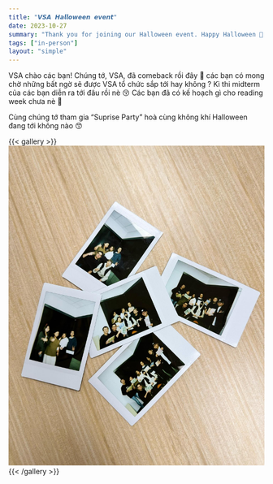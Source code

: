 ```yaml
---
title: "𝙑𝙎𝘼 𝙃𝙖𝙡𝙡𝙤𝙬𝙚𝙚𝙣 𝙚𝙫𝙚𝙣𝙩"
date: 2023-10-27
summary: "Thank you for joining our Halloween event. Happy Halloween 🎃 all the best wishes from VSA. We hope to see you guys on the next Christmas Event"
tags: ["in-person"]
layout: "simple"
---
```


VSA chào các bạn! Chúng tớ, VSA, đã comeback rồi đây 🥺 các bạn có mong chờ những bất ngờ sẽ được VSA tổ chức sắp tới hay không ? Kì thi midterm của các bạn diễn ra tới đâu rồi nè 😚 Các bạn đã có kế hoạch gì cho reading week chưa nè 🥳

Cùng chúng tớ tham gia “Suprise Party” hoà cùng không khí Halloween đang tới không nào 😙

{{< gallery >}}
  <img src="image/1.jpg" class="grid-w50 md:grid-w133 xl:grid-w125" />
{{< /gallery >}}
